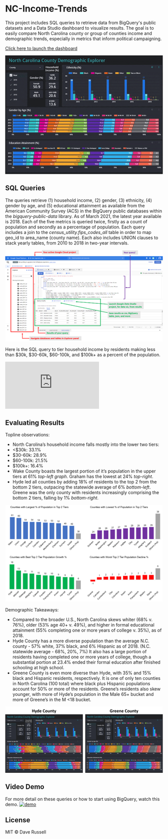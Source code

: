 # NC-Income-Trends
This project includes SQL queries to retrieve data from BigQuery's public datasets and a Data Studio dashboard to visualize results. The goal is to easily compare North Carolina county or group of counties income and demographic trends, especially in metrics that inform political campaigning.

[Click here to launch the dashboard](https://datastudio.google.com/u/0/reporting/fa3cd195-27dd-4c64-a36f-5c16c17effe2)

![dashboard_gif](https://github.com/drussel4/NC-Income-Trends/blob/main/img/dashboard_gif.gif?raw=true)

## SQL Queries
The queries retrieve (1) household income, (2) gender, (3) ethnicity, (4) gender by age, and (5) educational attainment as available from the American Community Survey (ACS) in the BigQuery public databases within the <i>bigquery-public-data</i> library. As of March 2021, the latest year available is 2018. Each of the five metrics is queried twice, firstly as a count of population and secondly as a percentage of population. Each query includes a join to the <i>census_utility.fips_codes_all</i> table in order to map geo_id to area_name (county name). Each also includes UNION clauses to stack yearly tables, from 2010 to 2018 in two-year intervals.

![bigquery_navigation](https://github.com/drussel4/NC-Income-Trends/blob/main/img/bigquery_navigation.png?raw=true)

Here is the SQL query to tier household income by residents making less than $30k, $30-60k, $60-100k, and $100k+ as a percent of the population.

![household_inc_percent](https://github.com/drussel4/NC-Income-Trends/blob/eb835a1fc6ad46de13bc59c1b3080de115bcafa8/district_profile_queries.sql#L654-L726)

## Evaluating Results
Topline observations:
- North Carolina’s household income falls mostly into the lower two tiers:
 - <$30k: 33.1%
 - $30-60k: 28.9%
 - $60-100k: 21.5%
 - $100k+: 16.4%
- Wake County boasts the largest portion of it’s population in the upper tiers at 61% <i>top-left graph</i>. Graham has the lowest at 24% <i>top-right</i>.
- Hyde led all counties by adding 18% of residents to the top 2 from the bottom 2 tiers, outpacing the statewide average of 6% <i>bottom-left</i>. Greene was the only county with residents increasingly comprising the bottom 2 tiers, falling by 1% <i>bottom-right</i>.

![income_trends_graphs](https://github.com/drussel4/NC-Income-Trends/blob/main/img/income_trends_graphs.png?raw=true)

Demographic Takeaways:
- Compared to the broader U.S., North Carolina skews whiter (68% v. 76%), older (53% age 40+ v. 49%), and higher in formal educational attainment (55% completing one or more years of college v. 35%), as of 2018.
- Hyde County has a more diverse population than the average N.C. county - 57% white, 37% black, and 6% Hispanic as of 2018. (N.C. statewide average - 68%, 20%, 7%) It also has a large portion of residents having completed one or more years of college, though a substantial portion at 23.4% ended their formal education after finished schooling at high school.
- Greene County is even more diverse than Hyde, with 35% and 15% black and Hispanic residents, respectively. It is one of only ten counties in North Carolina (100 total) where black plus Hispanic populations account for 50% or more of the residents. Greene’s residents also skew younger, with more of Hyde’s population in the Male 65+ bucket and more of Greene’s in the M <18 bucket.

![hyde_vs_greene_counties](https://github.com/drussel4/NC-Income-Trends/blob/main/img/hyde_vs_greene_counties.png?raw=true)

## Video Demo

For more detail on these queries or how to start using BigQuery, watch this demo. [![demo](https://img.youtube.com/vi/fWxivjXf82s/0.jpg)](https://www.youtube.com/watch?v=fWxivjXf82s)

## License

MIT © Dave Russell
